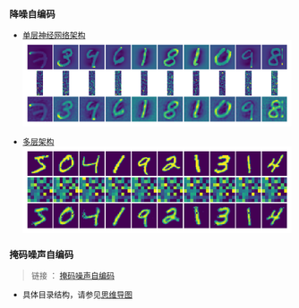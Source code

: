 ### 降噪自编码

* [单层神经网络架构](01.000-AE/AE_single_layer.py)
![](result/1-result-10-784-256.png)

* [多层架构](01.000-AE/AE_multi_layers.py)
![](result/multi-layer-result-12000-256-128-64.png)



### 掩码噪声自编码 
> 链接 ： [掩码噪声自编码](01.000-AE/AE_mask.py)
![]()


* 具体目录结构，请参见[思维导图](00.000-AutoEncoder.xmind)